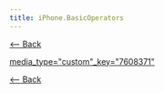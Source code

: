 ```yaml
---
title: iPhone.BasicOperators
---
```

[<-- Back](iPhone)

[media_type="custom"_key="7608371"](media_type="custom"_key="7608371")


[<-- Back](iPhone)
